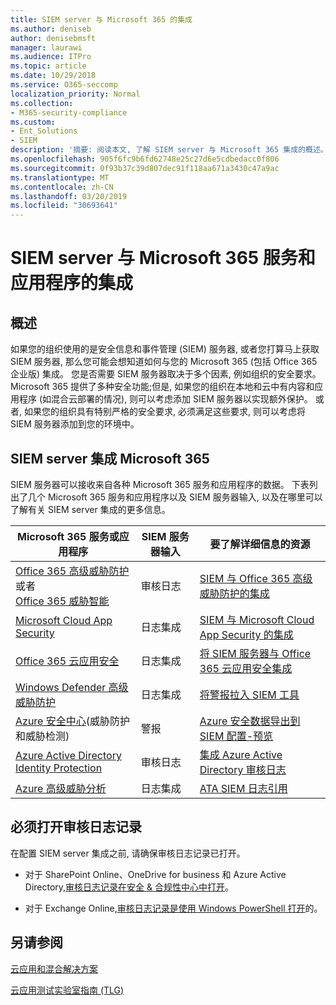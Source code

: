 ```yaml
---
title: SIEM server 与 Microsoft 365 的集成
ms.author: deniseb
author: denisebmsft
manager: laurawi
ms.audience: ITPro
ms.topic: article
ms.date: 10/29/2018
ms.service: O365-seccomp
localization_priority: Normal
ms.collection:
- M365-security-compliance
ms.custom:
- Ent_Solutions
- SIEM
description: '摘要: 阅读本文, 了解 SIEM server 与 Microsoft 365 集成的概述。'
ms.openlocfilehash: 905f6fc9b6fd62748e25c27d6e5cdbedacc0f806
ms.sourcegitcommit: 0f93b37c39d807dec91f118aa671a3430c47a9ac
ms.translationtype: MT
ms.contentlocale: zh-CN
ms.lasthandoff: 03/20/2019
ms.locfileid: "30693641"
---
```

# <a name="siem-server-integration-with-microsoft-365-services-and-applications"></a>SIEM server 与 Microsoft 365 服务和应用程序的集成

## <a name="overview"></a>概述

如果您的组织使用的是安全信息和事件管理 (SIEM) 服务器, 或者您打算马上获取 SIEM 服务器, 那么您可能会想知道如何与您的 Microsoft 365 (包括 Office 365 企业版) 集成。 您是否需要 SIEM 服务器取决于多个因素, 例如组织的安全要求。 Microsoft 365 提供了多种安全功能;但是, 如果您的组织在本地和云中有内容和应用程序 (如混合云部署的情况), 则可以考虑添加 SIEM 服务器以实现额外保护。 或者, 如果您的组织具有特别严格的安全要求, 必须满足这些要求, 则可以考虑将 SIEM 服务器添加到您的环境中。

## <a name="siem-server-integration-microsoft-365"></a>SIEM server 集成 Microsoft 365

SIEM 服务器可以接收来自各种 Microsoft 365 服务和应用程序的数据。 下表列出了几个 Microsoft 365 服务和应用程序以及 SIEM 服务器输入, 以及在哪里可以了解有关 SIEM server 集成的更多信息。 

| Microsoft 365 服务或应用程序 | SIEM 服务器输入 | 要了解详细信息的资源 |
| --- | --- | --- |
| [Office 365 高级威胁防护](office-365-atp.md) <br/>   或者   <br/>[Office 365 威胁智能](office-365-ti.md) | 审核日志 | [SIEM 与 Office 365 高级威胁防护的集成](siem-integration-with-office-365-ti.md) |
| [Microsoft Cloud App Security](https://docs.microsoft.com/cloud-app-security/what-is-cloud-app-security) | 日志集成 | [SIEM 与 Microsoft Cloud App Security 的集成](https://docs.microsoft.com/cloud-app-security/siem) |
| [Office 365 云应用安全](office-365-cas-overview.md) | 日志集成 | [将 SIEM 服务器与 Office 365 云应用安全集成](integrate-your-siem-server-with-office-365-cas.md) |
| [Windows Defender 高级威胁防护](https://docs.microsoft.com/windows/security/threat-protection/) | 日志集成 | [将警报拉入 SIEM 工具](https://docs.microsoft.com/windows/security/threat-protection/windows-defender-atp/configure-siem-windows-defender-advanced-threat-protection) |
| [Azure 安全中心](https://docs.microsoft.com/azure/security-center/security-center-intro)(威胁防护和威胁检测) | 警报 | [Azure 安全数据导出到 SIEM 配置-预览](https://docs.microsoft.com/azure/security-center/security-center-export-data-to-siem) |
| [Azure Active Directory Identity Protection](https://docs.microsoft.com/azure/active-directory/identity-protection/overview) | 审核日志 | [集成 Azure Active Directory 审核日志](https://docs.microsoft.com/azure/security/security-azure-log-integration-ad) |
| [Azure 高级威胁分析](https://docs.microsoft.com/azure/security/azure-threat-detection) | 日志集成 | [ATA SIEM 日志引用](https://docs.microsoft.com/advanced-threat-analytics/cef-format-sa) |

## <a name="audit-logging-must-be-turned-on"></a>必须打开审核日志记录

在配置 SIEM server 集成之前, 请确保审核日志记录已打开。 

- 对于 SharePoint Online、OneDrive for business 和 Azure Active Directory,[审核日志记录在安全 & 合规性中心中打开](https://docs.microsoft.com/office365/securitycompliance/turn-audit-log-search-on-or-off)。

- 对于 Exchange Online,[审核日志记录是使用 Windows PowerShell 打开](https://docs.microsoft.com/office365/securitycompliance/enable-mailbox-auditing)的。
 
## <a name="see-also"></a>另请参阅

[云应用和混合解决方案](https://docs.microsoft.com/office365/enterprise/cloud-adoption-and-hybrid-solutions)
  
[云应用测试实验室指南 (TLG) ](https://docs.microsoft.com/office365/enterprise/cloud-adoption-test-lab-guides-tlgs)


